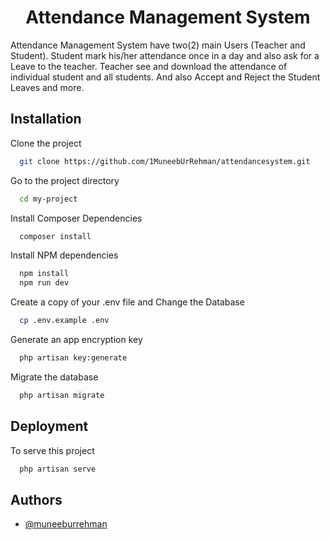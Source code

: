 <h1 align="center">Attendance Management System</h1>


Attendance Management System have two(2) main Users (Teacher and Student). Student mark his/her attendance once in a day and also ask for a Leave to the teacher. Teacher see and download the attendance of individual student and all students. And also Accept and Reject the Student Leaves and more.



## Installation

Clone the project

```bash
  git clone https://github.com/1MuneebUrRehman/attendancesystem.git
```

Go to the project directory

```bash
  cd my-project
```
Install Composer Dependencies
```bash
  composer install
```

Install NPM dependencies

```bash
  npm install
  npm run dev

```

Create a copy of your .env file and Change the Database

```bash
  cp .env.example .env
```

Generate an app encryption key

```bash
  php artisan key:generate
```

Migrate the database

```bash
  php artisan migrate
```

  
## Deployment

To serve this project

```bash
  php artisan serve
```

  
## Authors

- [@muneeburrehman](https://www.github.com/1muneeburrehman)

  
